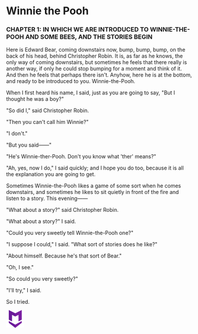 # Winnie the Pooh
### CHAPTER 1: IN WHICH WE ARE INTRODUCED TO WINNIE-THE-POOH AND SOME BEES, AND THE STORIES BEGIN
Here is Edward Bear, coming downstairs now, bump, bump, bump, on the back of his head, behind Christopher Robin. It is, as far as he knows, the only way of coming downstairs, but sometimes he feels that there really is another way, if only he could stop bumping for a moment and think of it. And then he feels that perhaps there isn't. Anyhow, here he is at the bottom, and ready to be introduced to you. Winnie-the-Pooh.

When I first heard his name, I said, just as you are going to say, "But I thought he was a boy?"

"So did I," said Christopher Robin.

"Then you can't call him Winnie?"

"I don't."

"But you said——"

"He's Winnie-ther-Pooh. Don't you know what 'ther' means?"

"Ah, yes, now I do," I said quickly; and I hope you do too, because it is all the explanation you are going to get.

Sometimes Winnie-the-Pooh likes a game of some sort when he comes downstairs, and sometimes he likes to sit quietly in front of the fire and listen to a story. This evening——

"What about a story?" said Christopher Robin.

"What about a story?" I said.

"Could you very sweetly tell Winnie-the-Pooh one?"

"I suppose I could," I said. "What sort of stories does he like?"

"About himself. Because he's that sort of Bear."

"Oh, I see."

"So could you very sweetly?"

"I'll try," I said.

So I tried.

![alt text](https://github.com/adam-p/markdown-here/raw/master/src/common/images/icon48.png "Logo Title Text 1")
